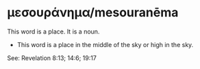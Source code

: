 # μεσουράνημα/mesouranēma
This word is a place. It is a noun.

* This word is a place in the middle of the sky or high in the sky.


See: Revelation 8:13; 14:6; 19:17
